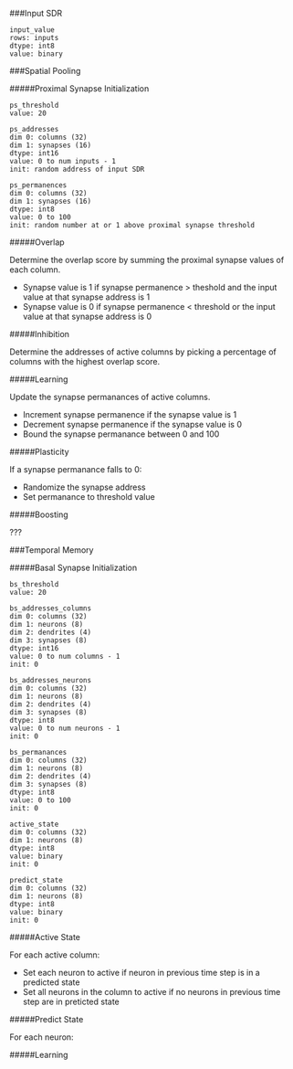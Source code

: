 ###Input SDR
~~~~
input_value
rows: inputs
dtype: int8
value: binary
~~~~

###Spatial Pooling

#####Proximal Synapse Initialization
~~~~
ps_threshold
value: 20
~~~~
~~~~
ps_addresses
dim 0: columns (32)
dim 1: synapses (16)
dtype: int16
value: 0 to num inputs - 1
init: random address of input SDR
~~~~
~~~~
ps_permanences
dim 0: columns (32)
dim 1: synapses (16)
dtype: int8
value: 0 to 100
init: random number at or 1 above proximal synapse threshold
~~~~

#####Overlap

Determine the overlap score by summing the proximal synapse values of each column.
+ Synapse value is 1 if synapse permanence > theshold and the input value at that synapse address is 1  
+ Synapse value is 0 if synapse permanence < threshold or the input value at that synapse address is 0

#####Inhibition

Determine the addresses of active columns by picking a percentage of columns with the highest overlap score.

#####Learning

Update the synapse permanances of active columns.  
+ Increment synapse permanence if the synapse value is 1
+ Decrement synapse permanence if the synapse value is 0
+ Bound the synapse permanance between 0 and 100

#####Plasticity

If a synapse permanance falls to 0:
+ Randomize the synapse address
+ Set permanance to threshold value

#####Boosting

???


###Temporal Memory

#####Basal Synapse Initialization
~~~~
bs_threshold
value: 20
~~~~
~~~~
bs_addresses_columns
dim 0: columns (32)
dim 1: neurons (8)
dim 2: dendrites (4)
dim 3: synapses (8)
dtype: int16
value: 0 to num columns - 1
init: 0
~~~~
~~~~
bs_addresses_neurons
dim 0: columns (32)
dim 1: neurons (8)
dim 2: dendrites (4)
dim 3: synapses (8)
dtype: int8
value: 0 to num neurons - 1
init: 0
~~~~
~~~~
bs_permanances
dim 0: columns (32)
dim 1: neurons (8)
dim 2: dendrites (4)
dim 3: synapses (8)
dtype: int8
value: 0 to 100
init: 0
~~~~
~~~~
active_state
dim 0: columns (32)
dim 1: neurons (8)
dtype: int8
value: binary
init: 0
~~~~
~~~~
predict_state
dim 0: columns (32)
dim 1: neurons (8)
dtype: int8
value: binary
init: 0
~~~~


#####Active State

For each active column:
+ Set each neuron to active if neuron in previous time step is in a predicted state
+ Set all neurons in the column to active if no neurons in previous time step are in preticted state

#####Predict State

For each neuron:

#####Learning


